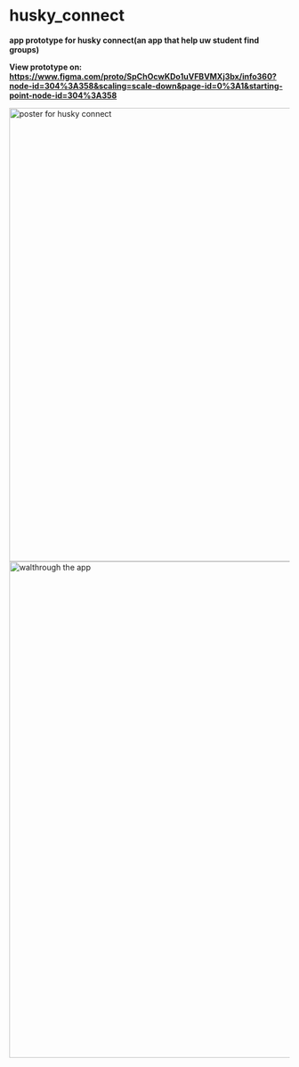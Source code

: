 # husky_connect
**app prototype for husky connect(an app that help uw student find groups)**

**View prototype on: https://www.figma.com/proto/SpChOcwKDo1uVFBVMXj3bx/info360?node-id=304%3A358&scaling=scale-down&page-id=0%3A1&starting-point-node-id=304%3A358**


<img width="814" alt="poster for husky connect" src="https://user-images.githubusercontent.com/49965245/172070738-c976f948-30c8-47ce-ad2d-d7df36126cec.png">

<img width="891" alt="walthrough the app" src="https://user-images.githubusercontent.com/49965245/172070816-33b0af51-85e9-422b-965e-85fd79c3dcf2.png">
